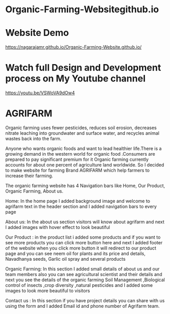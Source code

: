 # Organic-Farming-Websitegithub.io
# Website Demo
https://nagarajamr.github.io/Organic-Farming-Website.github.io/
# Watch full Design and Development process on My Youtube channel 
https://youtu.be/VSWoVA9dOw4

# AGRIFARM
Organic farming uses fewer pesticides, reduces soil erosion, decreases nitrate leaching into groundwater and surface water, and recycles animal wastes back into the farm.

Anyone who wants organic foods and want to lead healthier life.There is a growing demand in the western world for organic food .Consumers are prepared to pay significant premium for it 
Organic farming currently accounts for about one percent of agriculture land worldwide.
So I decided to make website for farming Brand AGRIFARM which help  farmers to increase their farming.

The organic farming website has 4 Navigation bars like Home, Our Product, Organic Farming, About us.

Home: In the home page I added background image and welcome to agrifarm text in the header section
and I added navigation bars to every page 

About us: In the about us section visitors will know about agrifarm and next I added images with hover effect to look beautiful

Our Product : in the product list i added some products and if you want to see more products you can click more button here and next I added footer of the website when you click more button it will redirect to our product page  and you can see neem oil for plants and its price and details, Navadhanya seeds, Garlic oil  spray and several products 

Organic Farming:  In this section I added small details of about us and our team members also you can see agricultural scientist and their details and next you see the details of the organic farming  Soil Management ,Biological control of insects ,crop diversity ,natural pesticides and I added some images to look more beautiful to visitors

Contact us : In this section if you have project details you can share with us using the form and I added Email id and phone number of Agrifarm team.

